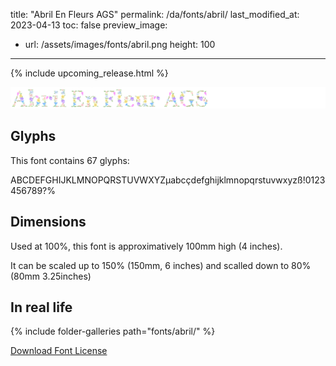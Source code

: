 title: "Abril En Fleurs AGS"
permalink: /da/fonts/abril/
last_modified_at: 2023-04-13
toc: false
preview_image:
  - url: /assets/images/fonts/abril.png
    height: 100
---

{% include upcoming_release.html %}

![April En Fleurs AGS](/assets/images/fonts/abril.png)

## Glyphs

This font contains  67 glyphs:


	
ABCDEFGHIJKLMNOPQRSTUVWXYZµabcçdefghijklmnopqrstuvwxyzß!0123456789?%      



## Dimensions

Used at 100%, this font is approximatively 100mm high (4 inches). 

It can be scaled up to 150%  (150mm, 6 inches) and scalled down to 80% (80mm  3.25inches)


## In real life

{% include folder-galleries path="fonts/abril/" %}



[Download Font License](https://github.com/inkstitch/inkstitch/tree/main/fonts/abril/LICENSE)
